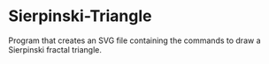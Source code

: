 # Sierpinski-Triangle
Program that creates an SVG file containing the commands to draw a Sierpinski fractal triangle.

